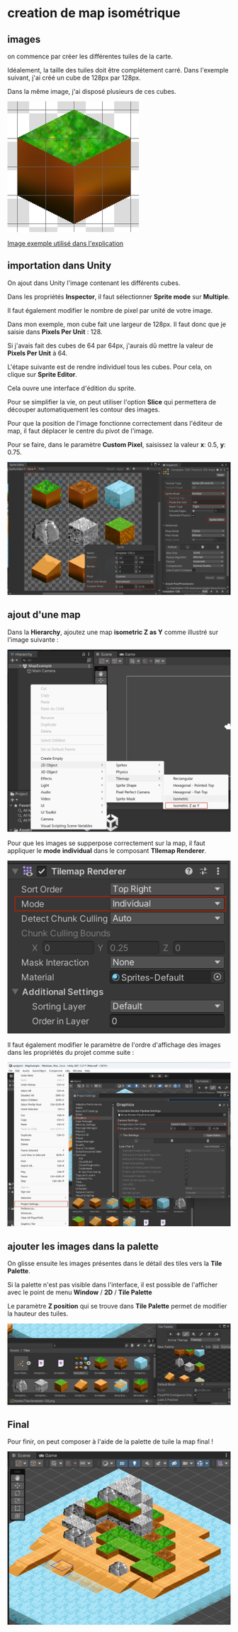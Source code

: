# creation de map isométrique

## images

on commence par créer les différentes tuiles de la carte.

Idéalement, la taille des tuiles doit être complétement carré. Dans l'exemple suivant, j'ai créé un cube de 128px par 128px. 

Dans la même image, j'ai disposé plusieurs de ces cubes.

<img src="images/00-create-assets.png">

[Image exemple utilisé dans l'explication](images/07-example.png)

## importation dans Unity

On ajout dans Unity l'image contenant les différents cubes.

Dans les propriétés __Inspector__, il faut sélectionner __Sprite mode__ sur __Multiple__.

Il faut également modifier le nombre de pixel par unité de votre image.

Dans mon exemple, mon cube fait une largeur de 128px. Il faut donc que je saisie dans __Pixels Per Unit__ : 128.

Si j'avais fait des cubes de 64 par 64px, j'aurais dû mettre la valeur de __Pixels Per Unit__ à 64.

L'étape suivante est de rendre individuel tous les cubes. Pour cela, on clique sur __Sprite Editor__.

Cela ouvre une interface d'édition du sprite.

Pour se simplifier la vie, on peut utiliser l'option __Slice__ qui permettera de découper automatiquement les contour des images.

Pour que la position de l'image fonctionne correctement dans l'éditeur de map, il faut déplacer le centre du pivot de l'image.

Pour se faire, dans le paramètre __Custom Pixel__, saisissez la valeur __x__: 0.5, __y__: 0.75.


<img src="images/01-add-assets.png">

## ajout d'une map

Dans la __Hierarchy__, ajoutez une map __isometric Z as Y__ comme illustré sur l'image suivante :

<img src="images/02-create-isometric.png">

Pour que les images se supperpose correctement sur la map, il faut appliquer le __mode__ __individual__ dans le composant __TIlemap Renderer__.

<img src="images/03-mode-individual.png">

Il faut également modifier le paramètre de l'ordre d'affichage des images dans les propriétés du projet comme suite :

<img src="images/04-set-sort-order.png">

## ajouter les images dans la palette

On glisse ensuite les images présentes dans le détail des tiles vers la __Tile Palette__.

Si la palette n'est pas visible dans l'interface, il est possible de l'afficher avec le point de menu __Window__ / __2D__ / __Tile Palette__

Le paramètre __Z position__ qui se trouve dans __Tile Palette__ permet de modifier la hauteur des tuiles. 

<img src="images/05-add-picture.png">

## Final

Pour finir, on peut composer à l'aide de la palette de tuile la map final !

<img src="images/06-final.png">

